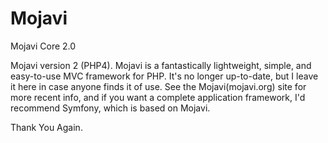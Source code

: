 Mojavi
======

Mojavi Core 2.0

Mojavi version 2 (PHP4). Mojavi is a fantastically lightweight, simple, and easy-to-use MVC framework for PHP. It's no longer up-to-date, but I leave it here in case anyone finds it of use. See the Mojavi(mojavi.org) site for more recent info, and if you want a complete application framework, I'd recommend Symfony, which is based on Mojavi.

Thank You Again.